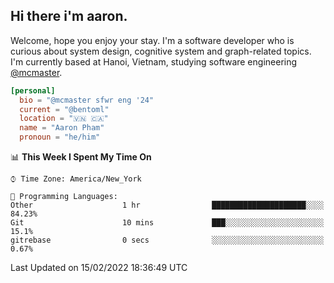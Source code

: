 <h2><b>Hi there i'm aaron. </b></h2>

Welcome, hope you enjoy your stay. I'm a software developer who is curious about system design, cognitive system and graph-related topics. I'm currently based at Hanoi, Vietnam, studying software engineering [@mcmaster](https://www.mcmaster.ca/).

```toml
[personal]
  bio = "@mcmaster sfwr eng '24"
  current = "@bentoml"
  location = "🇻🇳 🇨🇦"
  name = "Aaron Pham"
  pronoun = "he/him"
```
<!--<img src="https://github-readme-stats.vercel.app/api?username=aarnphm&show_icons=true&count_private=true&theme=dark" height="170"/>-->
<!--<img src="https://github-readme-stats.vercel.app/api/top-langs/?username=aarnphm&layout=compact&hide=css&theme=dark" height="170" />-->

<!--START_SECTION:waka-->
📊 **This Week I Spent My Time On** 

```text
⌚︎ Time Zone: America/New_York

💬 Programming Languages: 
Other                    1 hr                █████████████████████░░░░   84.23% 
Git                      10 mins             ███░░░░░░░░░░░░░░░░░░░░░░   15.1% 
gitrebase                0 secs              ░░░░░░░░░░░░░░░░░░░░░░░░░   0.67%

```


 Last Updated on 15/02/2022 18:36:49 UTC
<!--END_SECTION:waka-->
